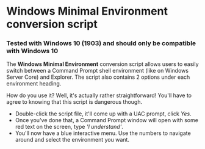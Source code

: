 # Windows Minimal Environment conversion script
### Tested with Windows 10 (1903) and should only be compatible with Windows 10
The **Windows Minimal Environment** conversion script allows users to easily switch between a Command Prompt shell environment (like on Windows Server Core) and Explorer.
The script also contains 2 options under each environment heading.

How do you use it? Well, it's actually rather straightforward! You'll have to agree to knowing that this script is dangerous though.
* Double-click the script file, it'll come up with a UAC prompt, click *Yes*.
* Once you've done that, a Command Prompt window will open with some red text on the screen, type *'I understand'*.
* You'll now have a blue interactive menu. Use the numbers to navigate around and select the environment you want.
